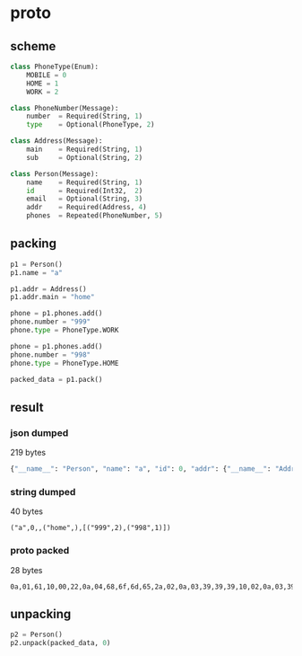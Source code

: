 # proto

## scheme

```python
class PhoneType(Enum):
	MOBILE = 0
	HOME = 1
	WORK = 2

class PhoneNumber(Message):
	number 	= Required(String, 1)
	type 	= Optional(PhoneType, 2)

class Address(Message):
	main 	= Required(String, 1)
	sub 	= Optional(String, 2)

class Person(Message):
	name    = Required(String, 1)
	id      = Required(Int32,  2)
	email   = Optional(String, 3)
	addr    = Required(Address, 4)
	phones  = Repeated(PhoneNumber, 5)
```

## packing

```python
p1 = Person()
p1.name = "a"

p1.addr = Address()
p1.addr.main = "home"

phone = p1.phones.add()
phone.number = "999"
phone.type = PhoneType.WORK

phone = p1.phones.add()
phone.number = "998"
phone.type = PhoneType.HOME

packed_data = p1.pack()
```

## result

### json dumped

219 bytes

```python
{"__name__": "Person", "name": "a", "id": 0, "addr": {"__name__": "Address", "main": "home"}, "phones": [{"__name__": "PhoneNumber", "number": "999", "type": 2}, {"__name__": "PhoneNumber", "number": "998", "type": 1}]}
```

### string dumped

40 bytes

```
("a",0,,("home",),[("999",2),("998",1)])
```

### proto packed

28 bytes

```
0a,01,61,10,00,22,0a,04,68,6f,6d,65,2a,02,0a,03,39,39,39,10,02,0a,03,39,39,38,10,01
```

## unpacking

```python
p2 = Person()
p2.unpack(packed_data, 0)
```